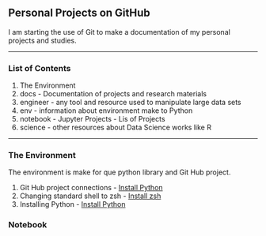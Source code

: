 ## Personal Projects on GitHub

I am starting the use of Git to make a documentation of my personal projects and studies.

 

***
### List of Contents 

1. The Environment
2. docs - Documentation of projects and research materials
3. engineer - any tool and resource used to manipulate large data sets
4. env - information about environment make to Python
5. notebook - Jupyter Projects - Lis of Projects
6. science - other resources about Data Science works like R


***
### The Environment 

The environment is make for que python library and Git Hub project.

1. Git Hub project connections - [Install Python](docs/Git-Hub-Project-Connections.md)
2. Changing standard shell to zsh - [Install zsh](docs/Changing-standard-shell-zsh.md)
3. Installing Python - [Install Python](docs/Install-Python.md)




### Notebook




